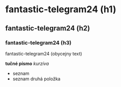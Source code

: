 # fantastic-telegram24 (h1)

## fantastic-telegram24 (h2)

### fantastic-telegram24 (h3)

 fantastic-telegram24 (obycejny text)

 **tučné písmo**
 *kurzíva*

 - seznam
 - seznam druhá položka
